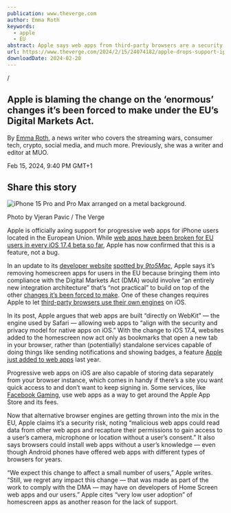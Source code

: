 ```yaml
---
publication: www.theverge.com
author: Emma Roth
keywords:
  - apple
  - EU
abstract: Apple says web apps from third-party browsers are a security risk.
url: https://www.theverge.com/2024/2/15/24074182/apple-drops-support-iphone-web-apps-eu-dma
downloadDate: 2024-02-20
---
```


/

## Apple is blaming the change on the ‘enormous’ changes it’s been forced to make under the EU’s Digital Markets Act.

By [Emma Roth](https://www.theverge.com/authors/emma-roth), a news writer who covers the streaming wars, consumer tech, crypto, social media, and much more. Previously, she was a writer and editor at MUO.

Feb 15, 2024, 9:40 PM GMT+1

## Share this story

![iPhone 15 Pro and Pro Max arranged on a metal background.](https://duet-cdn.vox-cdn.com/thumbor/0x0:2040x1360/2400x1600/filters:focal(1020x680:1021x681):format(webp)/cdn.vox-cdn.com/uploads/chorus_asset/file/24931969/236794_iPhone_15_pro_pro_Max_VPavic_0011.jpg)

Photo by Vjeran Pavic / The Verge

Apple is officially axing support for progressive web apps for iPhone users located in the European Union. While [web apps have been broken for EU users in every iOS 17.4 beta so far](https://www.theverge.com/2024/2/14/24072764/apple-progressive-web-apps-eu-ios-17-4), Apple has now confirmed that this is a feature, not a bug.

In an update to its [developer website](https://developer.apple.com/support/dma-and-apps-in-the-eu#dev-qaa:~:text=To%20comply%20with%20the%20Digital%20Markets%20Act%2C) [spotted by *9to5Mac*](https://9to5mac.com/2024/02/15/ios-17-4-web-apps-european-union/), Apple says it’s removing homescreen apps for users in the EU because bringing them into compliance with the Digital Markets Act (DMA) would involve “an entirely new integration architecture” that’s “not practical” to build on top of the other [changes it’s been forced to make](https://www.theverge.com/2024/1/25/24050200/apple-third-party-app-stores-allowed-iphone-ios-europe-digital-markets-act). One of these changes requires Apple to let [third-party browsers use their own engines](https://www.theverge.com/2024/1/25/24050478/apple-ios-17-4-browser-engines-eu) on iOS.

In its post, Apple argues that web apps are built “directly on WebKit” — the engine used by Safari — allowing web apps to “align with the security and privacy model for native apps on iOS.” With the change to iOS 17.4, websites added to the homescreen now act only as bookmarks that open a new tab in your browser, rather than (potentially) standalone services capable of doing things like sending notifications and showing badges, a feature [Apple just added to web apps](https://www.theverge.com/2023/2/16/23603042/apple-push-notifications-web-apps-ios-ipados-safari-16-4-beta-webkit) last year.

Progressive web apps on iOS are also capable of storing data separately from your browser instance, which comes in handy if there’s a site you want quick access to and don’t want to keep signing in. Some services, like [Facebook Gaming](https://www.theverge.com/2021/7/23/22589398/facebook-cloud-gaming-web-app-launch-apple), use web apps as a way to get around the Apple App Store and its fees.

Now that alternative browser engines are getting thrown into the mix in the EU, Apple claims it’s a security risk, noting “malicious web apps could read data from other web apps and recapture their permissions to gain access to a user’s camera, microphone or location without a user’s consent.” It also says browsers could install web apps without a user’s knowledge — even though Android phones have offered web apps with different types of browsers for years.

“We expect this change to affect a small number of users,” Apple writes. “Still, we regret any impact this change — that was made as part of the work to comply with the DMA — may have on developers of Home Screen web apps and our users.” Apple cites “very low user adoption” of homescreen apps as another reason for the lack of support.
